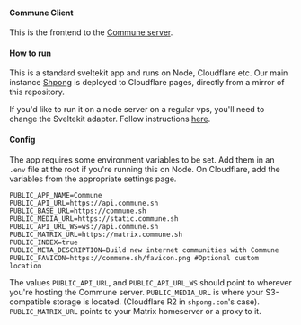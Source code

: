 #### Commune Client
This is the frontend to the [Commune server](https://github.com/commune-os/commune-server). 

#### How to run
This is a standard sveltekit app and runs on Node, Cloudflare etc. Our main instance  [Shpong](https://shpong.com) is deployed to Cloudflare pages, directly from a mirror of this repository.

If you'd like to run it on a node server on a regular vps, you'll need to change the Sveltekit adapter. Follow instructions [here](https://kit.svelte.dev/docs/adapter-node).  

#### Config
The app requires some environment variables to be set. Add them in an `.env` file at the root if you're running this on Node. On Cloudflare, add the variables from the appropriate settings page.

```
PUBLIC_APP_NAME=Commune
PUBLIC_API_URL=https://api.commune.sh
PUBLIC_BASE_URL=https://commune.sh
PUBLIC_MEDIA_URL=https://static.commune.sh
PUBLIC_API_URL_WS=ws://api.commune.sh
PUBLIC_MATRIX_URL=https://matrix.commune.sh
PUBLIC_INDEX=true
PUBLIC_META_DESCRIPTION=Build new internet communities with Commune
PUBLIC_FAVICON=https://commune.sh/favicon.png #Optional custom location
```

The values `PUBLIC_API_URL`, and `PUBLIC_API_URL_WS` should point to wherever you're hosting the Commune server. `PUBLIC_MEDIA_URL` is where your S3-compatible storage is located. (Cloudflare R2 in `shpong.com`'s case). `PUBLIC_MATRIX_URL` points to your Matrix homeserver or a proxy to it.
